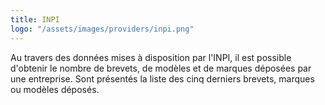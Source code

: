 ```yaml
---
title: INPI
logo: "/assets/images/providers/inpi.png"
---
```


Au travers des données mises à disposition par l'INPI, il est possible d'obtenir
le nombre de brevets, de modèles et de marques déposées par une entreprise. Sont
présentés la liste des cinq derniers brevets, marques ou modèles déposés.
